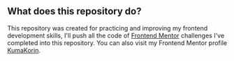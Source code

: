 ## What does this repository do?

This repository was created for practicing and improving my frontend development skills, I'll push all the code of [Frontend Mentor](https://www.frontendmentor.io) challenges I've completed into this repository. You can also visit my Frontend Mentor profile [KumaKorin](https://www.frontendmentor.io/profile/KumaKorin).
